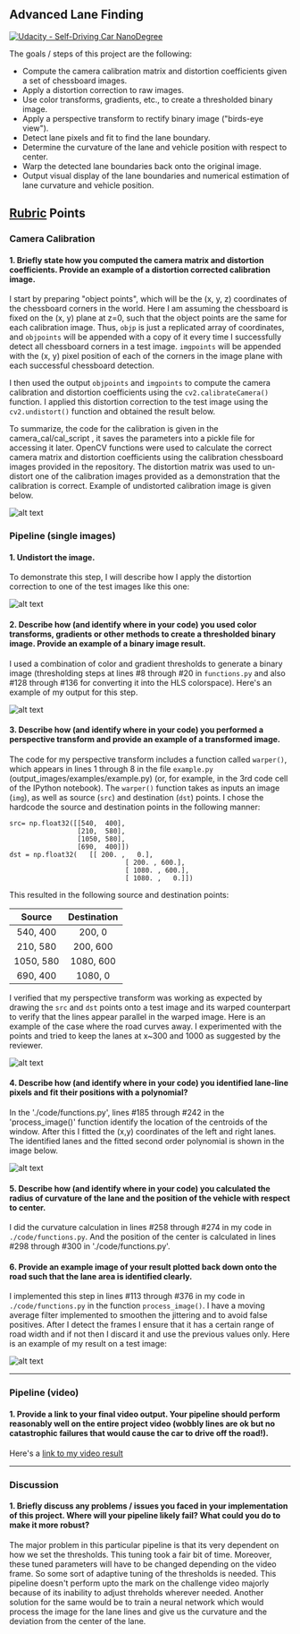 ## Advanced Lane Finding
[![Udacity - Self-Driving Car NanoDegree](https://s3.amazonaws.com/udacity-sdc/github/shield-carnd.svg)](http://www.udacity.com/drive)


The goals / steps of this project are the following:

* Compute the camera calibration matrix and distortion coefficients given a set of chessboard images.
* Apply a distortion correction to raw images.
* Use color transforms, gradients, etc., to create a thresholded binary image.
* Apply a perspective transform to rectify binary image ("birds-eye view").
* Detect lane pixels and fit to find the lane boundary.
* Determine the curvature of the lane and vehicle position with respect to center.
* Warp the detected lane boundaries back onto the original image.
* Output visual display of the lane boundaries and numerical estimation of lane curvature and vehicle position.

[//]: # (Image References)

[camera_calib]: ./output_images/camera_calib.jpeg "Undistorted"
[original]: ./output_images/original.jpeg "Original"
[undist_img]: ./output_images/undistorted.jpeg "Undistorted Image in Pipeline"
[threshold]: ./output_images/threshold.jpeg "Threshold the image to find lane lines"
[warped]: ./output_images/warped.jpeg "Birds Eye View"
[result]: ./output_images/result.jpeg "Output"
[poly]: ./output_images/poly.jpeg "Curve fitting"
[video1]: ./output_video.mp4 "Video"

## [Rubric](https://review.udacity.com/#!/rubrics/571/view) Points

### Camera Calibration

#### 1. Briefly state how you computed the camera matrix and distortion coefficients. Provide an example of a distortion corrected calibration image.

I start by preparing "object points", which will be the (x, y, z) coordinates of the chessboard corners in the world. Here I am assuming the chessboard is fixed on the (x, y) plane at z=0, such that the object points are the same for each calibration image.  Thus, `objp` is just a replicated array of coordinates, and `objpoints` will be appended with a copy of it every time I successfully detect all chessboard corners in a test image.  `imgpoints` will be appended with the (x, y) pixel position of each of the corners in the image plane with each successful chessboard detection.  

I then used the output `objpoints` and `imgpoints` to compute the camera calibration and distortion coefficients using the `cv2.calibrateCamera()` function.  I applied this distortion correction to the test image using the `cv2.undistort()` function and obtained the result below. 

To summarize, the code for the calibration is given in the camera_cal/cal_script , it saves the parameters into a pickle file for accessing it later. OpenCV functions were used to calculate the correct camera matrix and distortion coefficients using the calibration chessboard images provided in the repository. The distortion matrix was used to un-distort one of the calibration images provided as a demonstration that the calibration is correct. Example of undistorted calibration image is given below.

![alt text][camera_calib]

### Pipeline (single images)

#### 1. Undistort the image.
To demonstrate this step, I will describe how I apply the distortion correction to one of the test images like this one:

![alt text][undist_img]

#### 2. Describe how (and identify where in your code) you used color transforms, gradients or other methods to create a thresholded binary image.  Provide an example of a binary image result.
I used a combination of color and gradient thresholds to generate a binary image (thresholding steps at lines #8 through #20 in `functions.py` and also #128 through #136 for converting it into the HLS colorspace).  Here's an example of my output for this step.

![alt text][threshold]

#### 3. Describe how (and identify where in your code) you performed a perspective transform and provide an example of a transformed image.

The code for my perspective transform includes a function called `warper()`, which appears in lines 1 through 8 in the file `example.py` (output_images/examples/example.py) (or, for example, in the 3rd code cell of the IPython notebook).  The `warper()` function takes as inputs an image (`img`), as well as source (`src`) and destination (`dst`) points.  I chose the hardcode the source and destination points in the following manner:

```
src= np.float32([[540,  400],
                 [210,  580],
                 [1050, 580],
                 [690,  400]])
dst = np.float32(   [[ 200. ,   0.],
        					 [ 200. , 600.],
        					 [ 1080. , 600.],
        					 [ 1080. ,   0.]])

```
This resulted in the following source and destination points:

| Source        | Destination   | 
|:-------------:|:-------------:| 
| 540, 400      | 200, 0        | 
| 210, 580      | 200, 600      |
| 1050, 580     | 1080, 600     |
| 690, 400      | 1080, 0       |

I verified that my perspective transform was working as expected by drawing the `src` and `dst` points onto a test image and its warped counterpart to verify that the lines appear parallel in the warped image. Here is an example of the case where the road curves away. I experimented with the points and tried to keep the lanes at x~300 and 1000 as suggested by the reviewer.

![alt text][warped]

#### 4. Describe how (and identify where in your code) you identified lane-line pixels and fit their positions with a polynomial?

In the './code/functions.py', lines #185 through #242 in the 'process_image()' function identify the location of the centroids of the window. After this I fitted the (x,y) coordinates of the left and right lanes. The identified lanes and the fitted second order polynomial is shown in the image below.

![alt text][poly]

#### 5. Describe how (and identify where in your code) you calculated the radius of curvature of the lane and the position of the vehicle with respect to center.

I did the curvature calculation in lines #258 through #274 in my code in `./code/functions.py`. And the position of the center is calculated in lines #298 through #300 in './code/functions.py'.

#### 6. Provide an example image of your result plotted back down onto the road such that the lane area is identified clearly.

I implemented this step in lines #113 through #376 in my code in `./code/functions.py` in the function `process_image()`. I have a moving average filter implemented to smoothen the jittering and to avoid false positives. After I detect the frames I ensure that it has a certain range of road width and if not then I discard it and use the previous values only. Here is an example of my result on a test image:

![alt text][result]

---

### Pipeline (video)

#### 1. Provide a link to your final video output.  Your pipeline should perform reasonably well on the entire project video (wobbly lines are ok but no catastrophic failures that would cause the car to drive off the road!).

Here's a [link to my video result](./output_video.mp4)

---

### Discussion

#### 1. Briefly discuss any problems / issues you faced in your implementation of this project.  Where will your pipeline likely fail?  What could you do to make it more robust?

The major problem in this particular pipeline is that its very dependent on how we set the thresholds. This tuning took a fair bit of time. Moreover, these tuned parameters will have to be changed depending on the video frame. So some sort of adaptive tuning of the thresholds is needed. This pipeline doesn't perform upto the mark on the challenge video majorly because of its inability to adjust threholds wherever needed. Another solution for the same would be to train a neural network which would process the image for the lane lines and give us the curvature and the deviation from the center of the lane.

